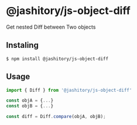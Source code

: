 # @jashitory/js-object-diff

Get nested Diff between Two objects

## Instaling

`$ npm install @jashitory/js-object-diff`

## Usage
```typescript
import { Diff } from '@jashitory/js-object-diff'

const objA = {...}
const objB = {...}

const diff = Diff.compare(objA, objB);
```